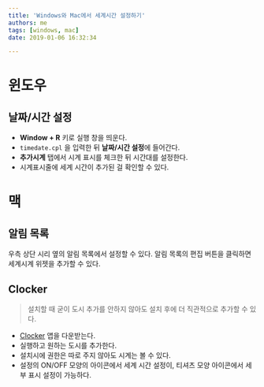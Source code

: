 ```yaml
---
title: 'Windows와 Mac에서 세계시간 설정하기'
authors: me
tags: [windows, mac]
date: 2019-01-06 16:32:34

---
```


# 윈도우

## 날짜/시간 설정

* **Window + R** 키로 실행 창을 띄운다.
* `timedate.cpl` 을 입력한 뒤 **날짜/시간 설정**에 들어간다.
* **추가시계** 탭에서 시계 표시를 체크한 뒤 시간대를 설정한다.
* 시계표시줄에 세계 시간이 추가된 걸 확인할 수 있다.

# 맥

## 알림 목록

우측 상단 시리 옆의 알림 목록에서 설정할 수 있다.
알림 목록의 편집 버튼을 클릭하면 세계시계 위젯을 추가할 수 있다.

## Clocker

> 설치할 때 굳이 도시 추가를 안하지 않아도 설치 후에 더 직관적으로 추가할 수 있다.

* [Clocker](https://itunes.apple.com/app/clocker/id1056643111) 앱을 다운받는다.
* 실행하고 원하는 도시를 추가한다.
* 설치시에 권한은 따로 주지 않아도 시계는 볼 수 있다.
* 설정의 ON/OFF 모양의 아이콘에서 세계 시간 설정이, 티셔츠 모양 아이콘에서 세부 표시 설정이 가능하다.